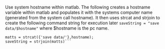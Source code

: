 Use system hostname within matlab.  The following creates a hostname variable within matlab and populates it with the systems computer name (generated from the system call hostname).  It then uses strcat and strjoin to create the following command string for execution later ```saveString = "save data/$hostname"``` where $hostname is the pc name.

```[~,hostname] = system('hostname'); 
matts = strcat({'save data/'},hostname); 
saveString = strjoin(matts)```
